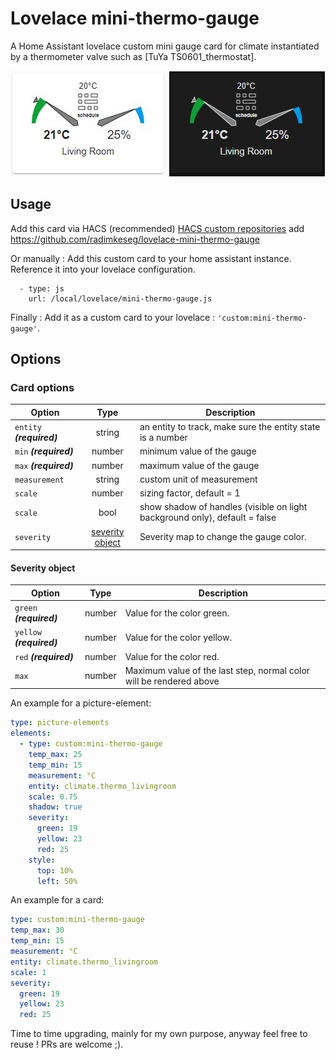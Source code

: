 # Lovelace mini-thermo-gauge

A Home Assistant lovelace custom mini gauge card for climate instantiated by a thermometer valve such as [TuYa TS0601_thermostat].

![mini thermo gauge light](https://github.com/radimkeseg/lovelace-mini-thermo-gauge/blob/main/images/mini-thermo-gauge-light.png)
![mini thermo gauge dark](https://github.com/radimkeseg/lovelace-mini-thermo-gauge/blob/main/images/mini-thermo-gauge-dark.png)


## Usage
Add this card via HACS (recommended)
[HACS custom repositories](https://hacs.xyz/docs/faq/custom_repositories) add https://github.com/radimkeseg/lovelace-mini-thermo-gauge

Or manually :
Add this custom card to your home assistant instance. Reference it into your lovelace configuration.
```
  - type: js
    url: /local/lovelace/mini-thermo-gauge.js
```

Finally :
Add it as a custom card to your lovelace : `'custom:mini-thermo-gauge'`.

## Options
### Card options
| **Option** | **Type** | **Description** |
|-|:-:|-|
| `entity` ***(required)*** | string | an entity to track, make sure the entity state is a number |
| `min` ***(required)*** | number | minimum value of the gauge |
| `max` ***(required)*** | number | maximum value of the gauge |
| `measurement` | string | custom unit of measurement |
| `scale` | number | sizing factor, default = 1 |
| `scale` | bool | show shadow of handles (visible on light background only), default = false |
| `severity` | [severity object](#severity-object) | Severity map to change the gauge color. |

#### Severity object
| **Option** | **Type** | **Description** |
|-|:-:|-|
| `green` ***(required)*** | number | Value for the color green.
| `yellow` ***(required)*** | number | Value for the color yellow.
| `red` ***(required)*** | number | Value for the color red.
| `max` | number | Maximum value of the last step, normal color will be rendered above


An example for a picture-element:
```yaml
type: picture-elements
elements:
  - type: custom:mini-thermo-gauge
    temp_max: 25
    temp_min: 15
    measurement: °C
    entity: climate.thermo_livingroom
    scale: 0.75
    shadow: true
    severity:
      green: 19
      yellow: 23
      red: 25
    style:
      top: 10%
      left: 50%
```

An example for a card:
```yaml
type: custom:mini-thermo-gauge
temp_max: 30
temp_min: 15
measurement: °C
entity: climate.thermo_livingroom
scale: 1
severity:
  green: 19
  yellow: 23
  red: 25
```

Time to time upgrading, mainly for my own purpose, anyway feel free to reuse ! 
PRs are welcome ;).
